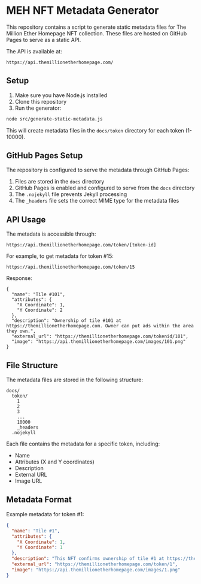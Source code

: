 # MEH NFT Metadata Generator

This repository contains a script to generate static metadata files for The Million Ether Homepage NFT collection. These files are hosted on GitHub Pages to serve as a static API.

The API is available at:
```
https://api.themillionetherhomepage.com/
```
## Setup

1. Make sure you have Node.js installed
2. Clone this repository
3. Run the generator:

```bash
node src/generate-static-metadata.js
```

This will create metadata files in the `docs/token` directory for each token (1-10000).

## GitHub Pages Setup

The repository is configured to serve the metadata through GitHub Pages:
1. Files are stored in the `docs` directory
2. GitHub Pages is enabled and configured to serve from the `docs` directory
3. The `.nojekyll` file prevents Jekyll processing
4. The `_headers` file sets the correct MIME type for the metadata files

## API Usage

The metadata is accessible through:

```
https://api.themillionetherhomepage.com/token/[token-id]
```

For example, to get metadata for token #15:
```
https://api.themillionetherhomepage.com/token/15
```
Response:
```
{
  "name": "Tile #101",
  "attributes": {
    "X Coordinate": 1,
    "Y Coordinate": 2
  },
  "description": "Ownership of tile #101 at https://themillionetherhomepage.com. Owner can put ads within the area they own.",
  "external_url": "https://themillionetherhomepage.com/tokenid/101",
  "image": "https://api.themillionetherhomepage.com/images/101.png"
}
```
## File Structure

The metadata files are stored in the following structure:
```
docs/
  token/
    1
    2
    3
    ...
    10000
    _headers
  .nojekyll
```

Each file contains the metadata for a specific token, including:
- Name
- Attributes (X and Y coordinates)
- Description
- External URL
- Image URL

## Metadata Format

Example metadata for token #1:
```json
{
  "name": "Tile #1",
  "attributes": {
    "X Coordinate": 1,
    "Y Coordinate": 1
  },
  "description": "This NFT confirms ownership of tile #1 at https://themillionetherhomepage.com. Owner can put ads within the area they own.",
  "external_url": "https://themillionetherhomepage.com/token/1",
  "image": "https://api.themillionetherhomepage.com/images/1.png"
}
``` 